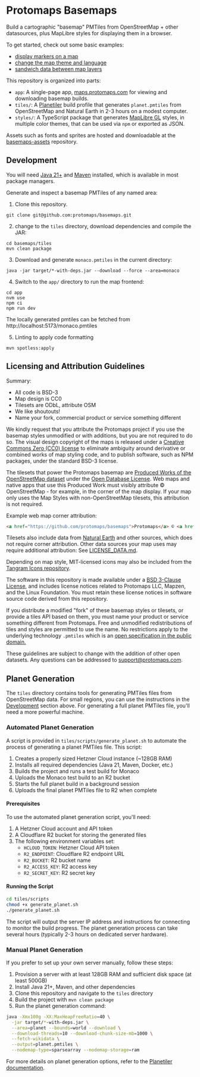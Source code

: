 # Protomaps Basemaps

Build a cartographic "basemap" PMTiles from OpenStreetMap + other datasources, plus MapLibre styles for displaying them in a browser.

To get started, check out some basic examples:

* [display markers on a map](https://maps.protomaps.com/examples/basic.html)
* [change the map theme and language](https://maps.protomaps.com/examples/theme_language.html)
* [sandwich data between map layers](https://maps.protomaps.com/examples/data_sandwich.html)

This repository is organized into parts:

* `app`: A single-page app, [maps.protomaps.com](maps.protomaps.com) for viewing and downloading basemap builds.
* `tiles/`: A [Planetiler](https://github.com/onthegomap/planetiler) build profile that generates `planet.pmtiles` from OpenStreetMap and Natural Earth in 2-3 hours on a modest computer.
* `styles/`: A TypeScript package that generates [MapLibre GL](http://github.com/maplibre) styles, in multiple color themes, that can be used via `npm` or exported as JSON.

Assets such as fonts and sprites are hosted and downloadable at the [basemaps-assets](https://github.com/protomaps/basemaps-assets) repository.

## Development

You will need [Java 21+](https://github.com/onthegomap/planetiler/blob/main/CONTRIBUTING.md) and [Maven](https://maven.apache.org/install.html) installed, which is available in most package managers.

Generate and inspect a basemap PMTiles of any named area:

1. Clone this repository.

```shell
git clone git@github.com:protomaps/basemaps.git
```
2. change to the `tiles` directory, download dependencies and compile the JAR:

```shell
cd basemaps/tiles
mvn clean package
```
3. Download and generate `monaco.pmtiles` in the current directory:

```shell
java -jar target/*-with-deps.jar --download --force --area=monaco
```

4. Switch to the `app/` directory to run the map frontend:

```shell
cd app
nvm use
npm ci
npm run dev
```

The locally generated pmtiles can be fetched from http://localhost:5173/monaco.pmtiles

5. Linting to apply code formatting

```shell
mvn spotless:apply
```

## Licensing and Attribution Guidelines

Summary:

* All code is BSD-3
* Map design is CC0
* Tilesets are ODbL, attribute OSM
* We like shoutouts!
* Name your fork, commercial product or service something different

We kindly request that you attribute the Protomaps project if you use the basemap styles unmodified or with additions, but you are not required to do so. The visual design copyright of the maps is released under a [Creative Commons Zero (CC0) license](https://creativecommons.org/publicdomain/zero/1.0/) to eliminate ambiguity around derivative or combined works of map styling code, and to publish software, such as NPM packages, under the standard BSD-3 license.

The tilesets that power the Protomaps basemap are [Produced Works of the OpenStreetMap dataset](https://osmfoundation.org/wiki/Licence/Community_Guidelines/Produced_Work_-_Guideline) under the [Open Database License](https://www.openstreetmap.org/copyright). Web maps and native apps that use this Produced Work must visibly attribute © OpenStreetMap - for example, in the corner of the map display. If your map only uses the Map Styles with non-OpenStreetMap tilesets, this attribution is not required.

Example web map corner attribution:

```html
<a href="https://github.com/protomaps/basemaps">Protomaps</a> © <a href="https://openstreetmap.org">OpenStreetMap</a>
```

Tilesets also include data from [Natural Earth](https://www.naturalearthdata.com) and other sources, which does not require corner attribution. Other data sources your map uses may require additional attribution: See [LICENSE_DATA.md](/LICENSE_DATA.md).

Depending on map style, MIT-licensed icons may also be included from the [Tangram Icons repository](https://github.com/tangrams/icons/issues).

The software in this repository is made available under a [BSD 3-Clause License](/LICENSE.md), and includes license notices related to Protomaps LLC, Mapzen, and the Linux Foundation. You must retain these license notices in software source code derived from this repository.

If you distribute a modified "fork" of these basemap styles or tilesets, or provide a tiles API based on them, you must name your product or service something different from Protomaps. Free and unmodified redistributions of tiles and styles are permitted to use the name. No restrictions apply to the underlying technology `.pmtiles` which is an [open specification in the public domain.](https://github.com/protomaps/PMTiles#license)

These guidelines are subject to change with the addition of other open datasets. Any questions can be addressed to [support@protomaps.com](mailto:support@protomaps.com).

## Planet Generation

The `tiles` directory contains tools for generating PMTiles files from OpenStreetMap data. For small regions, you can use the instructions in the [Development](#development) section above. For generating a full planet PMTiles file, you'll need a more powerful machine.

### Automated Planet Generation

A script is provided in `tiles/scripts/generate_planet.sh` to automate the process of generating a planet PMTiles file. This script:

1. Creates a properly sized Hetzner Cloud instance (~128GB RAM)
2. Installs all required dependencies (Java 21, Maven, Docker, etc.)
3. Builds the project and runs a test build for Monaco
4. Uploads the Monaco test build to an R2 bucket
5. Starts the full planet build in a background session
6. Uploads the final planet PMTiles file to R2 when complete

#### Prerequisites

To use the automated planet generation script, you'll need:

1. A Hetzner Cloud account and API token
2. A Cloudflare R2 bucket for storing the generated files
3. The following environment variables set:
   - `HCLOUD_TOKEN`: Hetzner Cloud API token
   - `R2_ENDPOINT`: Cloudflare R2 endpoint URL
   - `R2_BUCKET`: R2 bucket name
   - `R2_ACCESS_KEY`: R2 access key
   - `R2_SECRET_KEY`: R2 secret key

#### Running the Script

```bash
cd tiles/scripts
chmod +x generate_planet.sh
./generate_planet.sh
```

The script will output the server IP address and instructions for connecting to monitor the build progress. The planet generation process can take several hours (typically 2-3 hours on dedicated server hardware).

### Manual Planet Generation

If you prefer to set up your own server manually, follow these steps:

1. Provision a server with at least 128GB RAM and sufficient disk space (at least 500GB)
2. Install Java 21+, Maven, and other dependencies
3. Clone this repository and navigate to the `tiles` directory
4. Build the project with `mvn clean package`
5. Run the planet generation command:

```bash
java -Xmx100g -XX:MaxHeapFreeRatio=40 \
  -jar target/*-with-deps.jar \
  --area=planet --bounds=world --download \
  --download-threads=10 --download-chunk-size-mb=1000 \
  --fetch-wikidata \
  --output=planet.pmtiles \
  --nodemap-type=sparsearray --nodemap-storage=ram
```

For more details on planet generation options, refer to the [Planetiler documentation](https://github.com/onthegomap/planetiler/blob/main/PLANET.md).
